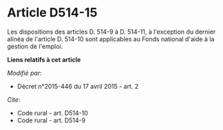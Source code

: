 # Article D514-15

Les dispositions des articles D. 514-9 à D. 514-11, à l'exception du dernier alinéa de l'article D. 514-10 sont applicables
au Fonds national d'aide à la gestion de l'emploi.

**Liens relatifs à cet article**

_Modifié par_:

  - Décret n°2015-446 du 17 avril 2015 - art. 2

_Cite_:

  - Code rural - art. D514-10
  - Code rural - art. D514-9
